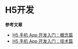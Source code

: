 # H5开发
**参考文章**
- [H5 手机 App 开发入门：概念篇](https://www.ruanyifeng.com/blog/2019/12/hybrid-app-concepts.html)
- [H5 手机 App 开发入门：技术篇](https://www.ruanyifeng.com/blog/2019/12/mobile-app-technology-stack.html)